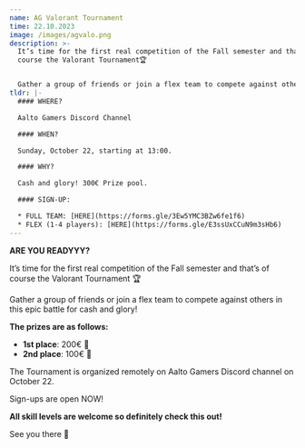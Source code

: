 ```yaml
---
name: AG Valorant Tournament
time: 22.10.2023
image: /images/agvalo.png
description: >-
  It’s time for the first real competition of the Fall semester and that’s of
  course the Valorant Tournament🏆


  Gather a group of friends or join a flex team to compete against others in this epic battle for cash and glory!
tldr: |-
  #### WHERE?

  Aalto Gamers Discord Channel

  #### WHEN?

  Sunday, October 22, starting at 13:00.

  #### WHY?

  Cash and glory! 300€ Prize pool.

  #### SIGN-UP:

  * FULL TEAM: [HERE](https://forms.gle/3Ew5YMC3BZw6fe1f6)
  * FLEX (1-4 players): [HERE](https://forms.gle/E3ssUxCCuN9m3sHb6)
---
```

**ARE YOU READYYY?**

It’s time for the first real competition of the Fall semester and that’s of course the Valorant Tournament 🏆

Gather a group of friends or join a flex team to compete against others in this epic battle for cash and glory!

**The prizes are as follows:**

* **1st place**: 200€ 🥇
* **2nd place**: 100€ 🥈

The Tournament is organized remotely on Aalto Gamers Discord channel on October 22.

Sign-ups are open NOW!

**All skill levels are welcome so definitely check this out!**

See you there 👋